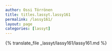 ```yaml
---
author: Ossi Törrönen
title: titles.lassyt.lassy161
permalink: /lassy161/
layout: page
categories: [lassyt]
---
```

{% translate_file _lassyt/lassy161/lassy161.md %}